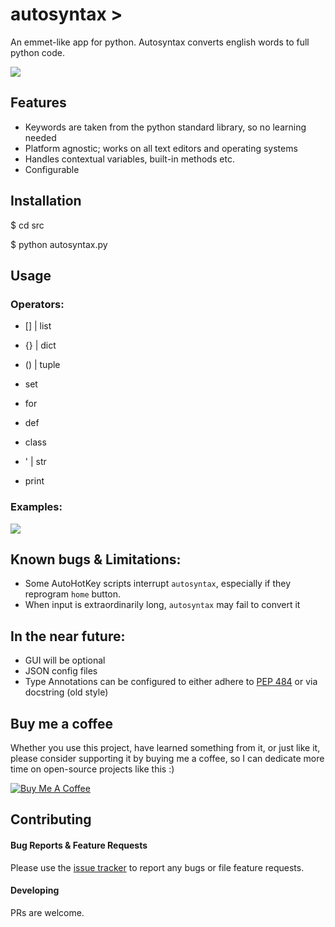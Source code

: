 # autosyntax >

An emmet-like app for python. Autosyntax converts english words to full python code.

![](https://i.imgur.com/tWyMYtd.gif)

## Features

- Keywords are taken from the python standard library, so no learning needed
- Platform agnostic; works on all text editors and operating systems
- Handles contextual variables, built-in methods etc.
- Configurable

## Installation

$ cd src

$ python autosyntax.py

## Usage

### Operators:

- [] | list
- {} | dict
- () | tuple
- set

- for
- def
- class

- ' | str
- print


### Examples:

![](https://i.imgur.com/ChKaw8P.gif)



## Known bugs & Limitations:
- Some AutoHotKey scripts interrupt `autosyntax`, especially if they reprogram `home` button.
- When input is extraordinarily long, `autosyntax` may fail to convert it

## In the near future:
- GUI will be optional
- JSON config files
- Type Annotations can be configured to either adhere to [PEP 484](https://www.python.org/dev/peps/pep-0484/) or via docstring (old style)

## Buy me a coffee

Whether you use this project, have learned something from it, or just like it, please consider supporting it by buying me a coffee, so I can dedicate more time on open-source projects like this :)

<a href="https://www.buymeacoff.ee/giladbrn" target="_blank"><img src="https://www.buymeacoffee.com/assets/img/custom_images/orange_img.png" alt="Buy Me A Coffee" style="height: auto !important;width: auto !important;" ></a>

## Contributing

#### Bug Reports & Feature Requests

Please use the [issue tracker](https://github.com/GbeTech/autosyntax/issues) to report any bugs or file feature requests.

#### Developing

PRs are welcome.
